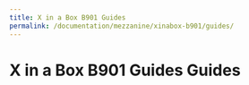 ```yaml
---
title: X in a Box B901 Guides
permalink: /documentation/mezzanine/xinabox-b901/guides/
---
```

# X in a Box B901 Guides Guides

